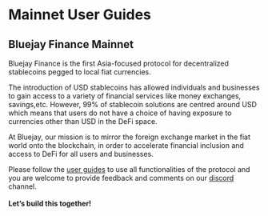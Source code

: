 # Mainnet User Guides

## Bluejay Finance Mainnet

Bluejay Finance is the first Asia-focused protocol for decentralized stablecoins pegged to local fiat currencies.

The introduction of USD stablecoins has allowed individuals and businesses to gain access to a variety of financial services like money exchanges, savings,etc. However, 99% of stablecoin solutions are centred around USD which means that users do not have a choice of having exposure to currencies other than USD in the DeFi space.

At Bluejay, our mission is to mirror the foreign exchange market in the fiat world onto the blockchain, in order to accelerate financial inclusion and access to DeFi for all users and businesses.

Please follow the [user guides](buying-bonds.md) to use all functionalities of the protocol and you are welcome to provide feedback and comments on our [discord](https://discord.gg/4DMsg555KT) channel.\
\
**Let’s build this together!**
